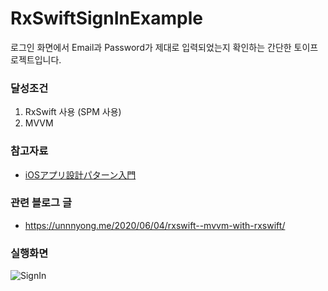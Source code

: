 # RxSwiftSignInExample

로그인 화면에서 Email과 Password가 제대로 입력되었는지 확인하는 간단한 토이프로젝트입니다.

### 달성조건
1. RxSwift 사용 (SPM 사용)
2. MVVM

### 참고자료
- [iOSアプリ設計パターン入門](https://peaks.cc/books/iOS_architecture)

### 관련 블로그 글
- https://unnnyong.me/2020/06/04/rxswift--mvvm-with-rxswift/

### 실행화면

![SignIn](https://user-images.githubusercontent.com/28520053/83718415-f332e100-a66f-11ea-81ee-ad307a6ec792.gif)



